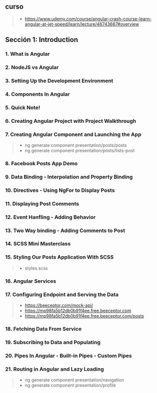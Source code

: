 
## curso
>- https://www.udemy.com/course/angular-crash-course-learn-angular-at-jet-speed/learn/lecture/46743667#overview

## Sección 1: Introduction

### 1. What is Angular

### 2. NodeJS vs Angular

### 3. Setting Up the Development Environment

### 4. Components In Angular

### 5. Quick Note!

### 6. Creating Angular Project with Project Walkthrough

### 7. Creating Angular Component and Launching the App
>- ng generate component presentation/posts/posts
>- ng generate component presentation/posts/lists-post
### 8. Facebook Posts App Demo

### 9. Data Binding - Interpolation and Property Binding

### 10. Directives - Using NgFor to Display Posts

### 11. Displaying Post Comments

### 12. Event Hanfling - Adding Behavior

### 13. Two Way binding - Adding Comments to Post

### 14. SCSS Mini Masterclass

### 15. Styling Our Posts Application With SCSS
>- styles.scss

### 16. Angular Services

### 17. Configuring Endpoint and Serving the Data
>- https://beeceptor.com/mock-api/
>- https://mp98fa5b12db0b91f4ee.free.beeceptor.com
>- https://mp98fa5b12db0b91f4ee.free.beeceptor.com/posts

### 18. Fetching Data From Service

### 19. Subscribing to Data and Populating

### 20. Pipes In Angular - Built-in Pipes - Custom Pipes

### 21. Routing in Angular and Lazy Loading
>- ng generate component presentation/navigation
>- ng generate component presentation/profile